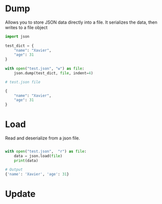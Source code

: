 
# Dump

Allows you to store JSON data directly into a file. It serializes the data, then writes to a file object

```python
import json  
  
test_dict = {  
    "name": "Xavier",  
    "age": 31  
}  
  
with open("test.json", "w") as file:  
    json.dump(test_dict, file, indent=4)

# test.json file

{  
    "name": "Xavier",  
    "age": 31  
}
```

# Load
Read and deserialize from a json file. 
```python

with open("test.json",  "r") as file:  
    data = json.load(file)  
    print(data)

# Output
{'name': 'Xavier', 'age': 31}

```

# Update